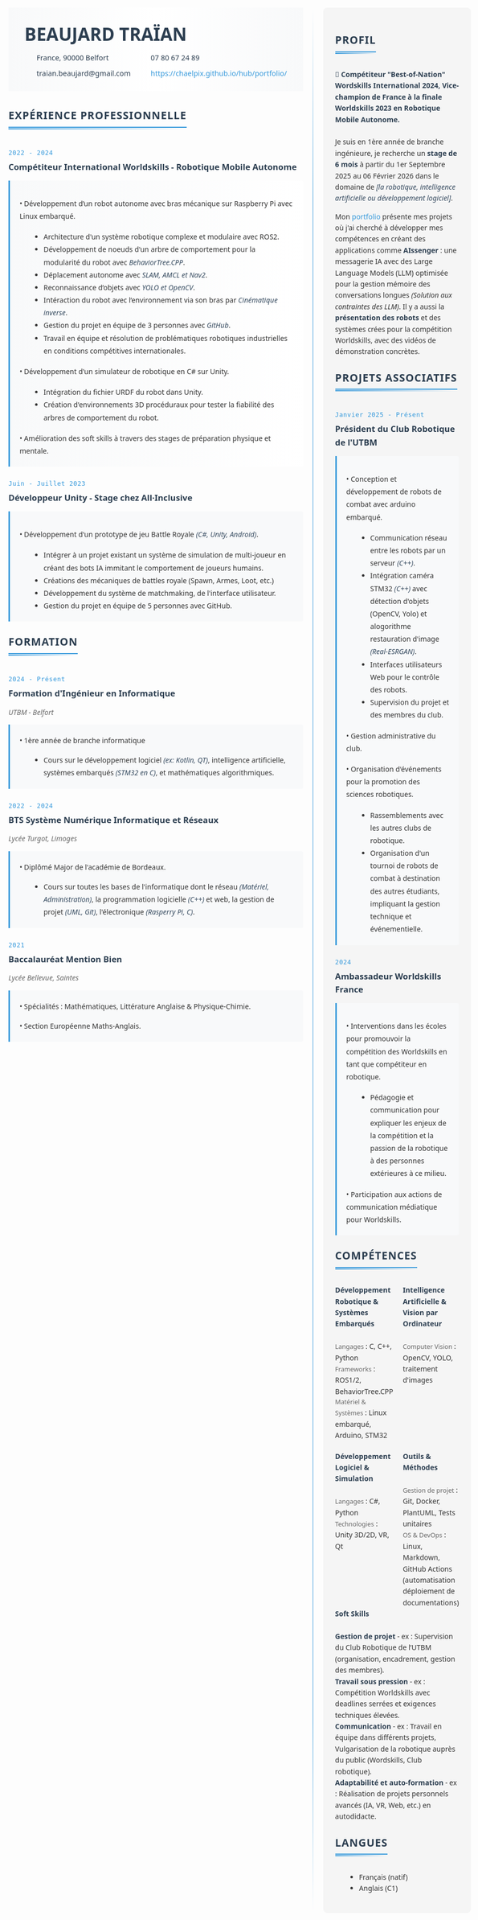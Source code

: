 # CV - Traïan Beaujard

<div class="container">
<div class="left-column">


<div class="header">
    <div class="profile-container">
        <div class="text-content">
            <h1>BEAUJARD TRAÏAN</h1>
            <div class="contact-info">
                <div class="contact-item"><i class="fas fa-map-marker-alt"></i> France, 90000 Belfort</div>
                <div class="contact-item"><i class="fas fa-phone"></i> 07 80 67 24 89</div>
                <div class="contact-item"><i class="fas fa-envelope"></i> traian.beaujard@gmail.com</div>
                <div class="contact-item"><i class="fas fa-globe"></i> <a href="https://chaelpix.github.io/hub/portfolio/">https://chaelpix.github.io/hub/portfolio/</a></div>
            </div>
        </div>
    </div>
</div>


## <span class="section-title">Expérience Professionnelle</span>


<div class="date-block">2022 - 2024</div>

### Compétiteur International Worldskills - Robotique Mobile Autonome
<div class="experience-item highlight-item">
<!-- <div class="skills-tag">Robotique, C++, C#, Python, ROS, OpenCV, YOLO, Unity, Git</div> -->

• Développement d’un robot autonome avec bras mécanique sur Raspberry Pi avec Linux embarqué.
- Architecture d'un système robotique complexe et modulaire avec ROS2.
- Développement de noeuds d'un arbre de comportement pour la modularité du robot avec *BehaviorTree.CPP*.
- Déplacement autonome avec *SLAM, AMCL et Nav2*.
- Reconnaissance d’objets avec *YOLO et OpenCV*.
- Intéraction du robot avec l’environnement via son bras par *Cinématique inverse*.
- Gestion du projet en équipe de 3 personnes avec *GitHub*.
- Travail en équipe et résolution de problématiques robotiques industrielles en conditions compétitives internationales.
  
• Développement d'un simulateur de robotique en C# sur Unity.
- Intégration du fichier URDF du robot dans Unity.
- Création d'environnements 3D procéduraux pour tester la fiabilité des arbres de comportement du robot.
  
• Amélioration des soft skills à travers des stages de préparation physique et mentale.

</div>

<div class="date-block">Juin - Juillet 2023</div>

### Développeur Unity - Stage chez All·Inclusive
<div class="experience-item">
<!-- <div class="skills-tag">C#, Unity, Android, IA, Git</div> -->

• Développement d'un prototype de jeu Battle Royale *(C#, Unity, Android)*.
- Intégrer à un projet existant un système de simulation de multi-joueur en créant des bots IA immitant le comportement de joueurs humains.
- Créations des mécaniques de battles royale (Spawn, Armes, Loot, etc.)
- Développement du système de matchmaking, de l'interface utilisateur.
- Gestion du projet en équipe de 5 personnes avec GitHub.
</div>

## <span class="section-title">Formation</span>

<div class="date-block">2024 - Présent</div>

### Formation d'Ingénieur en Informatique
<div class="subtitle">UTBM - Belfort </div>

<div class="education-item">
• 1ère année de branche informatique

- Cours sur le développement logiciel *(ex: Kotlin, QT)*, intelligence artificielle, systèmes embarqués *(STM32 en C)*, et mathématiques algorithmiques.
</div>

<div class="date-block">2022 - 2024</div>

### BTS Système Numérique Informatique et Réseaux
<div class="subtitle">Lycée Turgot, Limoges</div>
<div class="education-item">
• Diplômé Major de l'académie de Bordeaux.

- Cours sur toutes les bases de l'informatique dont le réseau *(Matériel, Administration)*, la programmation logicielle *(C++)* et web, la gestion de projet *(UML, Git)*, l'électronique *(Rasperry Pi, C)*.
</div>

<div class="date-block">2021</div>

### Baccalauréat Mention Bien
<div class="subtitle">Lycée Bellevue, Saintes</div>
<div class="education-item">
• Spécialités : Mathématiques, Littérature Anglaise & Physique-Chimie.

• Section Européenne Maths-Anglais.
</div>

</div>
<div class="right-column">


## <span class="section-title">Profil</span>
            
<strong>🏅 Compétiteur "Best-of-Nation" Wordskills International 2024, Vice-champion de France à la finale Worldskills 2023 en Robotique Mobile Autonome.</strong>
<br><br>
Je suis en 1ère année de branche ingénieure, je recherche un **stage de 6 mois** à partir du 1er Septembre 2025 au 06 Février 2026 dans le domaine de *[la robotique, intelligence artificielle ou développement logiciel]*. 
<!-- *[la robotique, intelligence artificielle ou développement logiciel]* : j'adapterais selon l'entreprise bien sûr, ne crois pas que c'est la version finale -->

Mon <a href="https://chaelpix.github.io/hub/portfolio/">portfolio</a> présente mes projets où j'ai cherché à développer mes compétences en créant des applications comme
**AIssenger** : une messagerie IA avec des Large Language Models (LLM) optimisée pour la gestion mémoire des conversations longues <i>(Solution aux contraintes des LLM)</i>. 
Il y a aussi la **présentation des robots** et des systèmes crées pour la compétition Worldskills, avec des vidéos de démonstration concrètes.

## <span class="section-title">Projets Associatifs</span>

<div class="date-block">Janvier 2025 - Présent</div>

### Président du Club Robotique de l'UTBM
<div class="experience-item">

 
• Conception et développement de robots de combat avec arduino embarqué.
- Communication réseau entre les robots par un serveur *(C++)*.
- Intégration caméra STM32 *(C++)* avec détection d'objets (OpenCV, Yolo) et alogorithme restauration d'image *(Real-ESRGAN)*.
- Interfaces utilisateurs Web pour le contrôle des robots.
- Supervision du projet et des membres du club.

• Gestion administrative du club.  

• Organisation d'événements pour la promotion des sciences robotiques. 
- Rassemblements avec les autres clubs de robotique.
- Organisation d'un tournoi de robots de combat à destination des autres étudiants, impliquant la gestion technique et événementielle.
</div>

<div class="date-block">2024</div>

### Ambassadeur Worldskills France

<div class="experience-item">

• Interventions dans les écoles pour promouvoir la compétition des Worldskills en tant que compétiteur en robotique.
- Pédagogie et communication pour expliquer les enjeux de la compétition et la passion de la robotique à des personnes extérieures à ce milieu.
  
• Participation aux actions de communication médiatique pour Worldskills.

</div>

## <span class="section-title">Compétences</span>

<div class="skills-grid">
    <div class="skill-item">
        <strong>Développement Robotique & Systèmes Embarqués</strong><br>
        <span class="skill-category">Langages</span> : C, C++, Python<br>
        <span class="skill-category">Frameworks</span> : ROS1/2, BehaviorTree.CPP<br>
        <span class="skill-category">Matériel & Systèmes</span> : Linux embarqué, Arduino, STM32
    </div>
    <div class="skill-item">
        <strong>Intelligence Artificielle & Vision par Ordinateur</strong><br>
        <span class="skill-category">Computer Vision</span> : OpenCV, YOLO, traitement d'images
    </div>
    <div class="skill-item">
        <strong>Développement Logiciel & Simulation</strong><br>
        <span class="skill-category">Langages</span> : C#, Python<br>
        <span class="skill-category">Technologies</span> : Unity 3D/2D, VR, Qt
    </div>
    <div class="skill-item">
        <strong>Outils & Méthodes</strong><br>
        <span class="skill-category">Gestion de projet</span> : Git, Docker, PlantUML, Tests unitaires<br>
        <span class="skill-category">OS & DevOps</span> : Linux, Markdown, GitHub Actions (automatisation déploiement de documentations)<br>
    </div>

</div>
        <strong>Soft Skills</strong> <br><br>
        <strong>Gestion de projet</strong> - ex : Supervision du Club Robotique de l’UTBM (organisation, encadrement, gestion des membres).
        <br>
        <strong>Travail sous pression</strong> - ex : Compétition Worldskills avec deadlines serrées et exigences techniques élevées. 
        <br>
        <strong>Communication</strong> - ex : Travail en équipe dans différents projets, Vulgarisation de la robotique auprès du public (Wordskills, Club robotique).
        <br>
        <strong>Adaptabilité et auto-formation</strong> - ex : Réalisation de projets personnels avancés (IA, VR, Web, etc.) en autodidacte.
        <br>

## <span class="section-title">Langues</span>
- Français (natif)
- Anglais (C1)

</div>
</div>

<style>
body > h1:first-of-type {
    display: none;
}

body {
    font-family: 'Segoe UI', Roboto, Oxygen, Ubuntu, sans-serif;
    line-height: 1.6;
    color: #333;
    max-width: 1200px;
    margin: 0 auto;
    padding: 20px;
}

.header {
    margin-bottom: 2rem;
    padding: 0;
    background: linear-gradient(to right, #f8f9fa, #ffffff, #f8f9fa);
}

.profile-container {
    max-width: 1000px;
    margin: 0 auto;
    display: flex;
    justify-content: flex-start;
    align-items: stretch;
    gap: 0;
}

.text-content {
    flex: 1;
    padding: 1.5rem 2rem;
}

.profile-image {
    width: 120px;
    height: auto;
    border: 1px solid #000;
    object-fit: cover;
    margin: 0;
}

.contact-info {
    display: grid;
    grid-template-columns: repeat(2, 1fr);
    gap: 0.5rem 2rem;
    margin-top: 0.5rem;
    padding-left: 1rem;
}

.contact-item {
    display: flex;
    align-items: center;
    gap: 0.5rem;
    color: #2c3e50;
    font-size: 0.9rem;
}

.container {
    display: flex;
    gap: 40px;
    position: relative;
}

.left-column, .right-column {
    flex: 1;
    position: relative;
}

.right-column {
    background-color:rgb(245, 245, 245);  
    padding: 1.5rem;
    border-radius: 8px;
    max-width: 50%;
}

.left-column::after {
    content: '';
    position: absolute;
    top: 0;
    right: -20px;
    width: 1px;
    height: 100%;
    background: linear-gradient(to bottom, 
        transparent,
        #3498db 10%,
        #3498db 90%,
        transparent
    );
}

.section-title {
    color: #2c3e50;
    border-bottom: 2px solid #3498db;
    padding-bottom: 5px;
    text-transform: uppercase;
    letter-spacing: 1px;
    font-weight: 600;
    position: relative;
    display: inline-block;
    margin-bottom: 1rem;
}

.section-title::after {
    content: '';
    position: absolute;
    bottom: -5px;
    left: 0;
    width: 100%;
    height: 2px;
    background: linear-gradient(to right, #3498db, transparent);
}

h1 {
    font-size: 2.2rem;
    margin: 0;
    color: #2c3e50;
    text-align: left;
}

h2 {
    color: #2c3e50;
    margin-top: 1.5rem;
}

h3 {
    color: #2c3e50;
    margin: 0.3rem 0 0.8rem 0;
    font-size: 1.2em;
    font-weight: 600;
}

.experience-item, .education-item {
    background: #f8f9fa;
    padding: 1.2rem;
    border-left: 3px solid #3498db;
    margin: 0.5rem 0 1.2rem 0;
    border-radius: 0 4px 4px 0;
    line-height: 1.8;
}

.experience-item > *, .education-item > * {
    margin-bottom: 1rem;
}

.experience-item > *:last-child, .education-item > *:last-child {
    margin-bottom: 0;
}

ul, ol {
    margin-left: 1.5rem;
}

a {
    color: #3498db;
    text-decoration: none;
}

a:hover {
    text-decoration: underline;
}

.contact-info span {
    padding: 0 10px;
}

.date-block {
    font-family: 'Roboto Mono', monospace;
    color: #3498db;
    font-size: 0.9em;
    margin-top: 1.5rem;
    font-weight: 500;
    letter-spacing: 0.5px;
}

.highlight-item {
    border-left: 4px solidrgb(244, 223, 0);
    background: linear-gradient(to right, #f8f9fa, #ffffff);
}

.skills-tag {
    font-family: 'Roboto Mono', monospace;
    font-size: 0.8em;
    color: #666;
    margin-bottom: 1rem;
    padding-bottom: 0.5rem;
    border-bottom: 1px dashed #ddd;
}

.subtitle {
    font-style: italic;
    color: #666;
    margin-bottom: 0.8rem;
}

strong {
    color: #2c3e50;
    font-weight: 600;
}

em {
    color: #34495e;
    font-style: italic;
    font-weight: 500;

}

@media print {
    body {
        font-size: 11pt;
    }
    
    .container {
        gap: 20px;
    }
    
    .experience-item, .education-item {
        padding: 0.5rem;
    }

    .header {
        padding: 1rem;
    }
    
    .profile-image {
        width: 50px;
        height: 50px;
    }
    
    .contact-info {
        font-size: 9pt;
        gap: 0.3rem 1rem;
    }
    
    h1 {
        font-size: 1.8rem;
    }

    .skills-columns {
        gap: 1rem;
    }
}

.skill-category {
    font-weight: 500;
    color: #666;
    font-size: 0.9em;
}

.skills-grid {
    display: grid;
    grid-template-columns: repeat(2, 1fr);
    gap: 1.2rem;
}

.skill-item {
}

.skill-item strong {
    display: block;
    color: #2c3e50;
}

</style>

<link rel="stylesheet" href="https://cdnjs.cloudflare.com/ajax/libs/font-awesome/5.15.4/css/all.min.css">
<link href="https://fonts.googleapis.com/css2?family=Roboto+Mono:wght@400;500&display=swap" rel="stylesheet">
